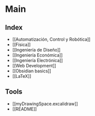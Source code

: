 # Main


## Index

- [[Automatización, Control y Robótica]]
- [[Física]]
- [[Ingeniería de Diseño]]
- [[Ingeniería Económica]]
- [[Ingeniería Electrónica]]
- [[Web Development]]
- [[Obsidian basics]]
- [[LaTeX]]


## Tools

- [[myDrawingSpace.excalidraw]]
- [[README]]

